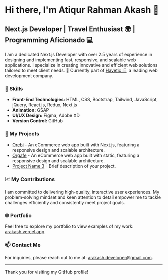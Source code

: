 # Hi there, I'm Atiqur Rahman Akash 👋

## Next.js Developer | Travel Enthusiast 🌍 | Programming Aficionado 💻

I am a dedicated Next.js Developer with over 2.5 years of experience in designing and implementing fast, responsive, and scalable web applications. I specialize in creating innovative and efficient web solutions tailored to meet client needs. 
🔭 Currently part of [Havetic IT](https://havetic.com/), a leading web development company.

### 💼 Skills

- **Front-End Technologies:** HTML, CSS, Bootstrap, Tailwind, JavaScript, jQuery, React.js, Redux, Next.js
- **Animation:** GSAP
- **UI/UX Design:** Figma, Adobe XD
- **Version Control:** GitHub

### 🚀 My Projects

- [Orebi](https://orebi10.vercel.app) - An eCommerce web app built with Next.js, featuring a responsive design and scalable architecture.
- [Orgafe](https://orgafe-basicvercelapp.vercel.app/) -  An eCommerce web app built with static, featuring a responsive design and scalable architecture.
- [Project Name 3](https://link-to-your-project3.com) - Brief description of your project.

### 📈 My Contributions

I am committed to delivering high-quality, interactive user experiences. My problem-solving mindset and keen attention to detail empower me to tackle challenges efficiently and consistently meet project goals.

### 🌐 Portfolio

Feel free to explore my portfolio to view examples of my work: [arakash.vercel.app](https://arakash.vercel.app/).

### 📫 Contact Me

For inquiries, please reach out to me at: [arakash.developer@gmail.com](mailto:arakash.developer@gmail.com).

---

Thank you for visiting my GitHub profile!
